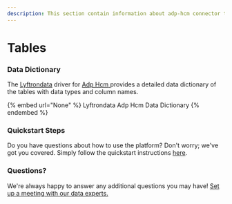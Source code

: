```yaml
---
description: This section contain information about adp-hcm connector tables information
---
```


# Tables

### Data Dictionary

The [Lyftrondata](https://www.lyftrondata.com/) driver for [Adp Hcm](None/)[ ](https://www.lyftrondata.com/integration/adp-hcm/)provides a detailed data dictionary of the tables with data types and column names.

{% embed url="None" %}
Lyftrondata Adp Hcm Data Dictionary
{% endembed %}

### Quickstart Steps

Do you have questions about how to use the platform? Don't worry; we've got you covered. Simply follow the quickstart instructions [here](../README.md).

### Questions? <a href="#questions" id="questions"></a>

We're always happy to answer any additional questions you may have! [Set up a meeting with our data experts.](https://www.lyftrondata.com/book-a-meeting/)

